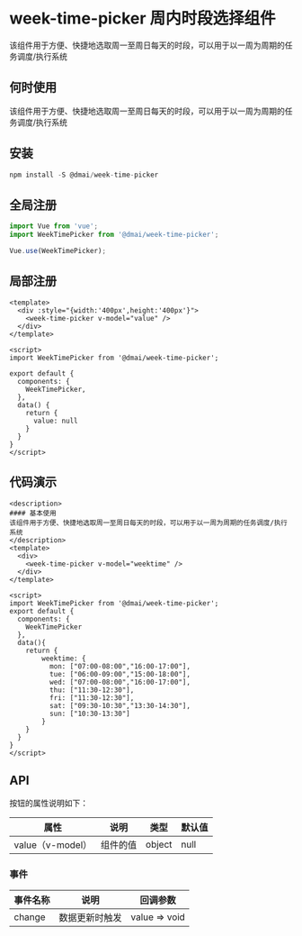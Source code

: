 # week-time-picker 周内时段选择组件

该组件用于方便、快捷地选取周一至周日每天的时段，可以用于以一周为周期的任务调度/执行系统

## 何时使用

该组件用于方便、快捷地选取周一至周日每天的时段，可以用于以一周为周期的任务调度/执行系统

## 安装

```js
npm install -S @dmai/week-time-picker
```

## 全局注册

 ```js
import Vue from 'vue';
import WeekTimePicker from '@dmai/week-time-picker';

Vue.use(WeekTimePicker);
```

## 局部注册

```vue
<template>
  <div :style="{width:'400px',height:'400px'}">
    <week-time-picker v-model="value" />
  </div>
</template>

<script>
import WeekTimePicker from '@dmai/week-time-picker';

export default {
  components: {
    WeekTimePicker,
  },
  data() {
    return {
      value: null
    }
  }
}
</script>
```

## 代码演示

```components
<description>
#### 基本使用
该组件用于方便、快捷地选取周一至周日每天的时段，可以用于以一周为周期的任务调度/执行系统
</description>
<template>
  <div>
    <week-time-picker v-model="weektime" />
  </div>
</template>

<script>
import WeekTimePicker from '@dmai/week-time-picker';
export default {
  components: {
    WeekTimePicker
  },
  data(){
    return {
        weektime: {
          mon: ["07:00-08:00","16:00-17:00"],
          tue: ["06:00-09:00","15:00-18:00"],
          wed: ["07:00-08:00","16:00-17:00"],
          thu: ["11:30-12:30"],
          fri: ["11:30-12:30"],
          sat: ["09:30-10:30","13:30-14:30"],
          sun: ["10:30-13:30"]
        }
    }
  }
}
</script>
```

## API

按钮的属性说明如下：

| 属性 | 说明 | 类型 | 默认值 |
| --- | --- | --- | --- |
|value（v-model） | 组件的值 | object | null |

### 事件

| 事件名称 | 说明             | 回调参数        |
| -------- | ---------------- | --------------- |
|change | 数据更新时触发 | value => void |


